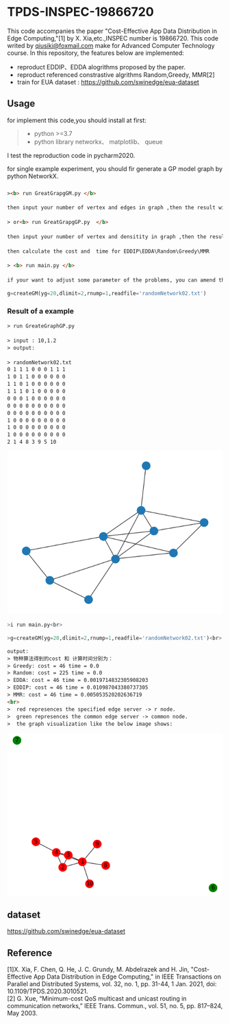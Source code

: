 # TPDS-INSPEC-19866720
This code accompanies the paper  "Cost-Effective App Data Distribution in Edge Computing,"[1]  by X. Xia,etc.,INSPEC number is 19866720. This code writed by qiusiki@foxmail.com make for  Advanced Computer Technology course.
In this repository, the features below are implemented:
- reproduct EDDIP、EDDA alogrithms proposed by the paper.
- reproduct referenced constrastive algrithms Random,Greedy, MMR[2]  
- train for EUA dataset : https://github.com/swinedge/eua-dataset

## Usage
for implement this code,you should install at first:
>
> - python >=3.7
> - python library networkx、 matplotlib、 queue
>

I test the reproduction code in pycharm2020.

for single example experiment, you should fir generate a GP model graph by python NetworkX.

###
```html
><b> run GreatGrapgGM.py </b>

then input your number of vertex and edges in graph ,then the result will be restored in randomNetwork01.txt.

> or<b> run GreatGrapgGP.py  </b>

then input your number of vertex and densitity in graph ,then the result will be restored in randomNetwork02.txt.

then calculate the cost and  time for EDDIP\EDDA\Random\Greedy\MMR

> <b> run main.py </b>

if your want to adjust some parameter of the problems, you can amend this command：

```

```python
g=createGM(yg=20,dlimit=2,rnump=1,readfile='randomNetwork02.txt')
```
### Result of a example 
```html
> run GreateGraphGP.py

> input : 10,1.2 
> output: 

> randomNetwork02.txt
0 1 1 1 0 0 0 1 1 1 
1 0 1 1 0 0 0 0 0 0 
1 1 0 1 0 0 0 0 0 0 
1 1 1 0 1 0 0 0 0 0 
0 0 0 1 0 0 0 0 0 0 
0 0 0 0 0 0 0 0 0 0 
0 0 0 0 0 0 0 0 0 0 
1 0 0 0 0 0 0 0 0 0 
1 0 0 0 0 0 0 0 0 0 
1 0 0 0 0 0 0 0 0 0 
2 1 4 8 3 9 5 10 

```
![](https://github.com/Siki-cloud/TPDS-INSPEC-19866720/blob/e48ce4fa0a8541cb54c1b05abb86c11f663834ce/photos/2.png)
```python
>i run main.py<br>
```
```python
>g=createGM(yg=20,dlimit=2,rnump=1,readfile='randomNetwork02.txt')<br>
```
```html
output:
> 物种算法得到的cost 和 计算时间分别为：
> Greedy: cost = 46 time = 0.0
> Random: cost = 225 time = 0.0
> EDDA: cost = 46 time = 0.0019714832305908203
> EDDIP: cost = 46 time = 0.010987043380737305
> MMR: cost = 46 time = 0.005053520202636719
<br>
>  red represences the specified edge server -> r node.
>  green represences the common edge server -> common node.
>  the graph visualization like the below image shows:

```
![](https://github.com/Siki-cloud/TPDS-INSPEC-19866720/blob/e48ce4fa0a8541cb54c1b05abb86c11f663834ce/photos/23.png)

## dataset

https://github.com/swinedge/eua-dataset<br>

## Reference
[1]X. Xia, F. Chen, Q. He, J. C. Grundy, M. Abdelrazek and H. Jin, "Cost-Effective App Data Distribution in Edge Computing," in IEEE Transactions on Parallel and Distributed Systems, vol. 32, no. 1, pp. 31-44, 1 Jan. 2021, doi: 10.1109/TPDS.2020.3010521.<br>
[2] G. Xue, “Minimum-cost QoS multicast and unicast routing in communication networks,” IEEE Trans. Commun., vol. 51, no. 5, pp. 817–824, May 2003.<br>
